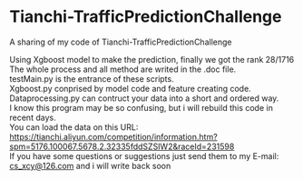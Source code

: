 # Tianchi-TrafficPredictionChallenge
A sharing of my code of Tianchi-TrafficPredictionChallenge  
  
    
      
Using Xgboost model to make the prediction, finally we got the rank 28/1716  
The whole process and all method are writed in the .doc file.  
testMain.py is the entrance of these scripts.      
Xgboost.py conprised by model code and feature creating code.     
Dataprocessing.py can contruct your data into a short and ordered way.      
I know this program may be so confusing, but i will rebuild this code in recent days.         
You can load the data on this URL:       
https://tianchi.aliyun.com/competition/information.htm?spm=5176.100067.5678.2.32335fddSZSIW2&raceId=231598        
If you have some questions or suggestions just send them to my E-mail: cs_xcy@126.com and i will write back soon        

